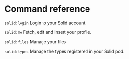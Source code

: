 # Command reference

`solid:login` Login to your Solid account.

`solid:me` Fetch, edit and insert your profile.

`solid:files` Manage your files

`solid:types` Manage the types registered in your Solid pod.
